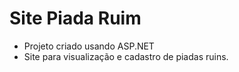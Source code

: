 Site Piada Ruim
===================================
- Projeto criado usando ASP.NET
- Site para visualização e cadastro de piadas ruins.